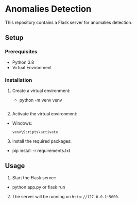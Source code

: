 # Anomalies Detection

This repository contains a Flask server for anomalies detection.

## Setup

### Prerequisites

- Python 3.8
- Virtual Environment

### Installation

1. Create a virtual environment:

    - python -m venv venv
      ```

2. Activate the virtual environment:
- Windows:
  ```
  venv\Scripts\activate
  ```


3. Install the required packages:

- pip install -r requirements.txt

## Usage

1. Start the Flask server:

- python app.py or flask run

2. The server will be running on `http://127.0.0.1:5000`.

